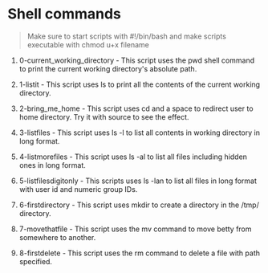 <h1> Shell commands </h1>

> Make sure to start scripts with #!/bin/bash and make scripts executable with chmod u+x filename

1. 0-current\_working\_directory - This script uses the pwd shell command to print the current working directory's absolute path.

2. 1-listit - This script uses ls to print all the contents of the current working directory.

3. 2-bring\_me\_home - This script uses cd and a space to redirect user to home directory. Try it with source to see the effect.

4. 3-listfiles - This script uses ls -l to list all contents in working directory in long format.

5. 4-listmorefiles - This script uses ls -al to list all files including hidden ones in long format.

6. 5-listfilesdigitonly - This scripts uses ls -lan to list all files in long format with user id and numeric group IDs.

7. 6-firstdirectory - This script uses mkdir to create a directory in the /tmp/ directory.

8. 7-movethatfile - This script uses the mv command to move betty from somewhere to another.

9. 8-firstdelete - This script uses the rm command to delete a file with path specified.
